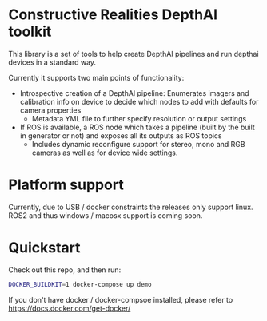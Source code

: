 # Constructive Realities DepthAI toolkit

This library is a set of tools to help create DepthAI pipelines and run depthai devices in a standard way.

Currently it supports two main points of functionality:

- Introspective creation of a DepthAI pipeline: Enumerates imagers and calibration info on device to decide which nodes to add with defaults for camera properties
    - Metadata YML file to further specify resolution or output settings
- If ROS is available, a ROS node which takes a pipeline (built by the built in generator or not) and exposes all its outputs as ROS topics
    - Includes dynamic reconfigure support for stereo, mono and RGB cameras as well as for device wide settings. 

# Platform support

Currently, due to USB / docker constraints the releases only support linux. ROS2 and thus windows / macosx support is coming
soon.

# Quickstart

Check out this repo, and then run:

```bash
DOCKER_BUILDKIT=1 docker-compose up demo
```

If you don't have docker / docker-compsoe installed, please refer to https://docs.docker.com/get-docker/